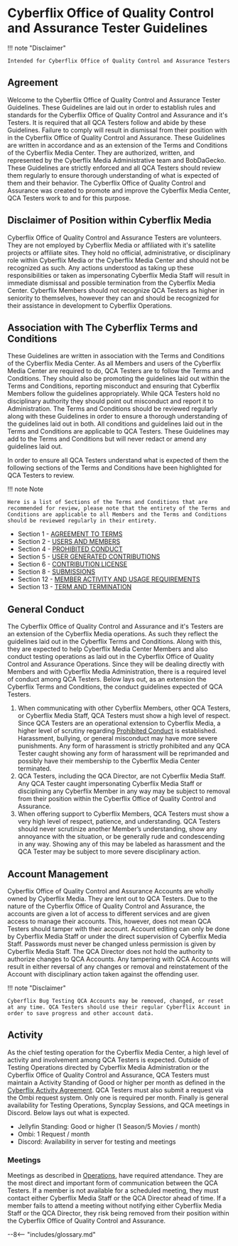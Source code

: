 # Cyberflix Office of Quality Control and Assurance Tester Guidelines
!!! note "Disclaimer"

    Intended for Cyberflix Office of Quality Control and Assurance Testers

## Agreement
Welcome to the Cyberflix Office of Quality Control and Assurance Tester Guidelines. These Guidelines are laid out in order to establish rules and standards for the Cyberflix Office of Quality Control and Assurance and it's Testers. It is required that all QCA Testers follow and abide by these Guidelines. Failure to comply will result in dismissal from their position with in the Cyberflix Office of Quality Control and Assurance. These Guidelines are written in accordance and as an extension of the Terms and Conditions of the Cyberflix Media Center. They are authorized, written, and represented by the Cyberflix Media Administrative team and BobDaGecko. These Guidelines are strictly enforced and all QCA Testers should review them regularly to ensure thorough understanding of what is expected of them and their behavior. The Cyberflix Office of Quality Control and Assurance was created to promote and improve the Cyberflix Media Center, QCA Testers work to and for this purpose.

## Disclaimer of Position within Cyberflix Media
Cyberflix Office of Quality Control and Assurance Testers are volunteers. They are not employed by Cyberflix Media or affiliated with it's satellite projects or affiliate sites. They hold no official, administrative, or disciplinary role within Cyberflix Media or the Cyberflix Media Center and should not be recognized as such. Any actions understood as taking up these responsibilities or taken as impersonating Cyberflix Media Staff will result in immediate dismissal and possible termination from the Cyberflix Media Center. Cyberflix Members should not recognize QCA Testers as higher in seniority to themselves, however they can and should be recognized for their assistance in development to Cyberflix Operations.

## Association with The Cyberflix Terms and Conditions
These Guidelines are written in association with the Terms and Conditions of the Cyberflix Media Center. As all Members and users of the Cyberflix Media Center are required to do, QCA Testers are to follow the Terms and Conditions. They should also be promoting the guidelines laid out within the Terms and Conditions, reporting misconduct and ensuring that Cyberflix Members follow the guidelines appropriately. While QCA Testers hold no disciplinary authority they should point out misconduct and report it to Administration. The Terms and Conditions should be reviewed regularly along with these Guidelines in order to ensure a thorough understanding of the guidelines laid out in both. All conditions and guidelines laid out in the Terms and Conditions are applicable to QCA Testers. These Guidelines may add to the Terms and Conditions but will never redact or amend any guidelines laid out.

In order to ensure all QCA Testers understand what is expected of them the following sections of the Terms and Conditions have been highlighted for QCA Testers to review. 

!!! note Note

    Here is a list of Sections of the Terms and Conditions that are recommended for review, please note that the entirety of the Terms and Conditions are applicable to all Members and the Terms and Conditions should be reviewed regularly in their entirety.

 - Section 1 - [AGREEMENT TO TERMS](https://docs.cyberflix.io/about/terms-and-conditions/#agreement-to-terms)
 - Section 2 - [USERS AND MEMBERS](https://docs.cyberflix.io/about/terms-and-conditions/#users-and-members)
 - Section 4 - [PROHIBITED CONDUCT](https://docs.cyberflix.io/about/terms-and-conditions/#prohibited-conduct)
 - Section 5 - [USER GENERATED CONTRIBUTIONS](https://docs.cyberflix.io/about/terms-and-conditions/#user-generated-contributions)
 - Section 6 - [CONTRIBUTION LICENSE](https://docs.cyberflix.io/about/terms-and-conditions/#contribution-license)
 - Section 8 - [SUBMISSIONS](https://docs.cyberflix.io/about/terms-and-conditions/#submissions)
 - Section 12 - [MEMBER ACTIVITY AND USAGE REQUIREMENTS](https://docs.cyberflix.io/about/terms-and-conditions/#member-activity-and-usage-requirements)
 - Section 13 - [TERM AND TERMINATION](https://docs.cyberflix.io/about/terms-and-conditions/#term-and-termination)

## General Conduct
The Cyberflix Office of Quality Control and Assurance and it's Testers are an extension of the Cyberflix Media operations. As such they reflect the guidelines laid out in the Cyberflix Terms and Conditions. Along with this, they are expected to help Cyberflix Media Center Members and also conduct testing operations as laid out in the Cyberflix Office of Quality Control and Assurance Operations. Since they will be dealing directly with Members and with Cyberflix Media Administration, there is a required level of conduct among QCA Testers. Below lays out, as an extension the Cyberflix Terms and Conditions, the conduct guidelines expected of QCA Testers.

1. When communicating with other Cyberflix Members, other QCA Testers, or Cyberflix Media Staff, QCA Testers must show a high level of respect. Since QCA Testers are an operational extension to Cyberflix Media, a higher level of scrutiny regarding [Prohibited Conduct](https://docs.cyberflix.io/about/terms-and-conditions/#4-prohibited-conduct) is established. Harassment, bullying, or general misconduct may have more severe punishments. Any form of harassment is strictly prohibited and any QCA Tester caught showing any form of harassment will be reprimanded and possibly have their membership to the Cyberflix Media Center terminated.
2. QCA Testers, including the QCA Director, are not Cyberflix Media Staff. Any QCA Tester caught impersonating Cyberflix Media Staff or disciplining any Cyberflix Member in any way may be subject to removal from their position within the Cyberflix Office of Quality Control and Assurance.
3. When offering support to Cyberflix Members, QCA Testers must show a very high level of respect, patience, and understanding. QCA Testers should never scrutinize another Member’s understanding, show any annoyance with the situation, or be generally rude and condescending in any way. Showing any of this may be labeled as harassment and the QCA Tester may be subject to more severe disciplinary action.

## Account Management
Cyberflix Office of Quality Control and Assurance Accounts are wholly owned by Cyberflix Media. They are lent out to QCA Testers. Due to the nature of the Cyberflix Office of Quality Control and Assurance, the accounts are given a lot of access to different services and are given access to manage their accounts. This, however, does not mean QCA Testers should tamper with their account. Account editing can only be done by Cyberflix Media Staff or under the direct supervision of Cyberflix Media Staff. Passwords must never be changed unless permission is given by Cyberflix Media Staff. The QCA Director does not hold the authority to authorize changes to QCA Accounts. Any tampering with QCA Accounts will result in either reversal of any changes or removal and reinstatement of the Account with disciplinary action taken against the offending user.

!!! note "Disclaimer"

    Cyberflix Bug Testing QCA Accounts may be removed, changed, or reset at any time. QCA Testers should use their regular Cyberflix Account in order to save progress and other account data.

## Activity
As the chief testing operation for the Cyberflix Media Center, a high level of activity and involvement among QCA Testers is expected. Outside of Testing Operations directed by Cyberflix Media Administration or the Cyberflix Office of Quality Control and Assurance, QCA Testers must maintain a Activity Standing of Good or higher per month as defined in the [Cyberflix Activity Agreement](https://docs.cyberflix.io/about/activity-agreement/#jellyfin-requirements). QCA Testers must also submit a request via the Ombi request system. Only one is required per month. Finally is general availability for Testing Operations, Syncplay Sessions, and QCA meetings in Discord. Below lays out what is expected.

 - Jellyfin Standing: Good or higher (1 Season/5 Movies / month)
 - Ombi: 1 Request / month
 - Discord: Availability in server for testing and meetings


### Meetings
Meetings as described in [Operations](https://docs.cyberflix.io/cbttf/operations/#meetings), have required attendance. They are the most direct and important form of communication between the QCA Testers. If a member is not available for a scheduled meeting, they must contact either Cyberflix Media Staff or the QCA Director ahead of time. If a member fails to attend a meeting without notifying either Cyberflix Media Staff or the QCA Director, they risk being removed from their position within the Cyberflix Office of Quality Control and Assurance.

--8<-- "includes/glossary.md"